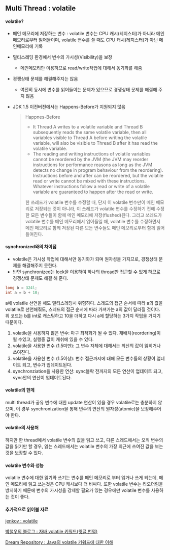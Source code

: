 ## Multi Thread : volatile

#### volatile?

* 메인 메모리에 저장하는 변수 : volatile 변수는 CPU 캐시(레지스터)가 아니라 메인메모리로부터 읽어들이며, volatile 변수를 쓸 때도 CPU 캐시(레지스터)가 아닌 메인메모리에 기록

* 멀티스레딩 환경에서 변수의 가시성(Visibility)을 보장

  * 메인메모리만 이용하므로 read/write작업에 대해서 동기화를 해줌

* 경쟁상태 문제를 해결해주지는 않음

  * 여전히 동시에 변수를 읽어들이는 문제가 있으므로 경쟁상태 문제를 해결해 주지 않음

* JDK 1.5 이전버전에서는  Happens-Before가 지원되지 않음

  > Happnes-Before
  >
  > - It Thread A writes to a volatile variable and Thread B subsequently reads the same volatile variable, then all variables visible to Thread A before writing the volatile variable, will also be visible to Thread B after it has read the volatile variable.
  > - The reading and writing instructions of volatile variables cannot be reordered by the JVM (the JVM may reorder instructions for performance reasons as long as the JVM detects no change in program behaviour from the reordering). Instructions before and after can be reordered, but the volatile read or write cannot be mixed with these instructions. Whatever instructions follow a read or write of a volatile variable are guaranteed to happen after the read or write.
  >
  > 한 쓰레드가 volatile 변수를 수정할 때, 단지 이 volatile 변수만이 메인 메모리로 저장되는 것이 아니라, 이 쓰레드가 volatile 변수를 수정하기 전에 수정한 모든 변수들이 함께 메인 메모리에 저장(flushed)된다. 그리고 쓰레드가 volatile 변수를 메인 메모리에서 읽어들일 때, volatile 변수를 수정하면서 메인 메모리로 함께 저장된 다른 모든 변수들도 메인 메모리로부터 함께 읽어들여진다.



#### synchronized와의 차이점

* volatile은 가시성 작업에 대해서만 동기화가 되며 원자성을 가지므로, 경쟁상태 문제를 해결해주지 못한다.
* 반면 synchronized는 lock을 이용하여 하나의 thread만 접근할 수 있게 하므로 경쟁상태 문제도 해결 해 준다.

```java
long b = 324l;
int a = b + 10;
```

a에 volatile 선언을 해도 멀티스레딩시 위험하다. 스레드의 접근 순서에 따라 a의 값을 volatile로 선언해줘도, 스레드의 접근 순서에 따라 가져가는 a의 값이 달라질 것이다. 위 코드는 b를 int로 캐스팅하고 10을 더하고 다시 a에 할당하는 3가지 작업을 거치기 때문이다. 

1. volatile을 사용하지 않은 변수: 마구 최적화가 될 수 있다. 재배치(reordering)이 될 수있고, 실행중 값이 캐쉬에 있을 수 있다.	
2. volatile을 사용한 변수 (1.5미만): 그 변수 자체에 대해서는 최신의 값이 읽히거나 쓰여진다.
3. volatile을 사용한 변수 (1.5이상): 변수 접근까지에 대해 모든 변수들의 상황이 업데이트 되고, 변수가 업데이트된다.
4. synchronziation을 사용한 연산: sync블락 전까지의 모든 연산이 업데이트 되고, sync안의 연산이 업데이트된다.



#### volatile의 한계

multi thread가 공유 변수에 대한 update 연산이 있을 경우 volatile로는 충분하지 않으며, 이 경우 synchronization을 통해 변수의 연산의 원자성(atomic)을 보장해주어야 한다.



#### volatile의 사용처 

하지만 한 thread에서 volatile 변수의 값을 읽고 쓰고, 다른 스레드에서는 오직 변수의 값을 읽기만 할 경우, 읽는 스레드에서는 volatile 변수의 가장 최근에 쓰여진 값을 보는 것을 보장할 수 있다.



#### volatile 변수와 성능

volatile 변수에 대한 읽기와 쓰기는 변수를 메인 메모리로 부터 읽거나 쓰게 되는데, 메인 메모리에 읽고 쓰는것은 CPU 캐시보다 더 비싸다. 또한 volatile 변수는 리오더링을 방지하기 때문에 변수의 가시성을 강제할 필요가 있는 경우에만 volatile 변수를 사용하는 것이 좋다.	



#### 추가적으로 읽어볼 자료

[jenkov : volatile](http://tutorials.jenkov.com/java-concurrency/volatile.html)

[박철우의 블로그 : 자바 volatile 키워드(윗글 번역)](http://parkcheolu.tistory.com/16)

[Dream Repository : Java의 volatile 키워드에 대한 이해](http://kwanseob.blogspot.kr/2012/08/java-volatile.html)

